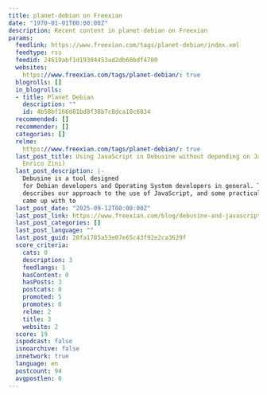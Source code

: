 ```yaml
---
title: planet-debian on Freexian
date: "1970-01-01T00:00:00Z"
description: Recent content in planet-debian on Freexian
params:
  feedlink: https://www.freexian.com/tags/planet-debian/index.xml
  feedtype: rss
  feedid: 24619abf1d19304453ad2db60bdf4700
  websites:
    https://www.freexian.com/tags/planet-debian/: true
  blogrolls: []
  in_blogrolls:
  - title: Planet Debian
    description: ""
    id: 4b58bf166d81bd8f38b7c8dca18c6834
  recommended: []
  recommender: []
  categories: []
  relme:
    https://www.freexian.com/tags/planet-debian/: true
  last_post_title: Using JavaScript in Debusine without depending on JavaScript (by
    Enrico Zini)
  last_post_description: |-
    Debusine is a tool designed
    for Debian developers and Operating System developers in general. This posts
    describes our approach to the use of JavaScript, and some practical designs we
    came up with to
  last_post_date: "2025-09-12T00:00:00Z"
  last_post_link: https://www.freexian.com/blog/debusine-and-javascript/
  last_post_categories: []
  last_post_language: ""
  last_post_guid: 20fa1785a53e07e65c43f92e2ca3629f
  score_criteria:
    cats: 0
    description: 3
    feedlangs: 1
    hasContent: 0
    hasPosts: 3
    postcats: 0
    promoted: 5
    promotes: 0
    relme: 2
    title: 3
    website: 2
  score: 19
  ispodcast: false
  isnoarchive: false
  innetwork: true
  language: en
  postcount: 94
  avgpostlen: 0
---
```

